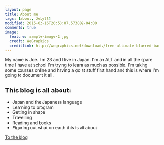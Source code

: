 ```yaml
---
layout: page
title: About me
tags: [about, Jekyll]
modified: 2015-02-16T20:53:07.573882-04:00
comments: true
image:
  feature: sample-image-2.jpg
  credit: WeGraphics
  creditlink: http://wegraphics.net/downloads/free-ultimate-blurred-background-pack/
---
```


My name is Joe. I'm 23 and I live in Japan. I'm an ALT and in all the spare time I have at school I'm trying to learn as much as possible. I'm taking some courses online and having a go at stuff first hand and this is where I'm going to document it all.

## This blog is all about:

* Japan and the Japanese language
* Learning to program 
* Getting in shape
* Travelling
* Reading and books
* Figuring out what on earth this is all about

<a markdown="0" href="{{ site.url }}/posts" class="btn">To the blog</a>
